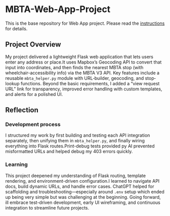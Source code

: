 # MBTA-Web-App-Project

This is the base repository for Web App project. Please read the [instructions](instructions.md) for details.

## Project Overview

My project delivered a lightweight Flask web application that lets users enter any address or place.It uses Mapbox’s Geocoding API to convert that input into coordinates, and then finds the nearest MBTA stop (with wheelchair-accessibility info) via the MBTA V3 API. Key features include a reusable `mbta_helper.py` module with URL‐builder, geocoding, and stop‐lookup functions. Beyond the basic requirements, I added a “view request URL” link for transparency, improved error handling with custom templates, and alerts for a polished UI.

## Reflection

### Development process  
I structured my work by first building and testing each API integration separately, then unifying them in `mbta_helper.py`, and finally wiring everything into Flask routes.Print-debug tests provided py AI prevented misformatted URLs and helped debug my 403 errors quickly.

### Learning  
This project deepened my understanding of Flask routing, template rendering, and environment-driven configuration.I learned to navigate API docs, build dynamic URLs, and handle error cases. ChatGPT helped for scaffolding and troubleshooting—especially around `.env` setup which ended up being very simple but was challenging at the beginning. Going forward, ill embrace test-driven development, early UI wireframing, and continuous integration to streamline future projects.
 
